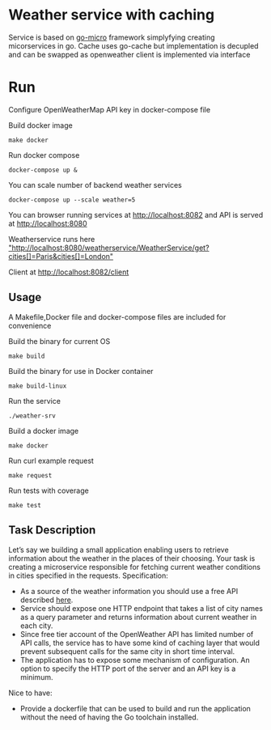 
# Weather service with caching 

Service is based on [go-micro](https://micro.mu/docs/framework.html) framework simplyfying creating micorservices in go.
Cache uses go-cache but implementation is decupled and can be swapped as openweather client is implemented via interface

# Run

Configure OpenWeatherMap API key in docker-compose file

Build docker image

```
make docker
```

Run docker compose 

```
docker-compose up &
```

You can scale number of backend weather services

```
docker-compose up --scale weather=5
```

You can browser running services at [http://localhost:8082](http://localhost:8082) and API is served at [http://localhost:8080](http://localhost:8080)

Weatherservice runs here ["http://localhost:8080/weatherservice/WeatherService/get?cities[]=Paris&cities[]=London"](http://localhost:8080/weatherservice/WeatherService/get?cities[]=Paris&cities[]=London)

Client at [http://localhost:8082/client](http://localhost:8082/client)


## Usage

A Makefile,Docker file and docker-compose files are included for convenience

Build the binary for current OS

```
make build
```
Build the binary for use in Docker container 

```
make build-linux
```

Run the service
```
./weather-srv
```

Build a docker image
```
make docker
```

Run curl example request 

```
make request
```

Run tests with coverage

```
make test
```


##  Task Description

Let’s say we building a small application enabling users to retrieve information
about the weather in the places of their choosing. Your task is creating a microservice
responsible for fetching current weather conditions in cities specified in the requests.
Specification:
- As a source of the weather information you should use a free API described [here](https://openweathermap.org/current).
- Service should expose one HTTP endpoint that takes a list of city names as a
query parameter and returns information about current weather in each city.
- Since free tier account of the OpenWeather API has limited number of API calls,
the service has to have some kind of caching layer that would prevent
subsequent calls for the same city in short time interval.
- The application has to expose some mechanism of configuration. An option to
specify the HTTP port of the server and an API key is a minimum.

Nice to have:
- Provide a dockerfile that can be used to build and run the application without the
need of having the Go toolchain installed.
